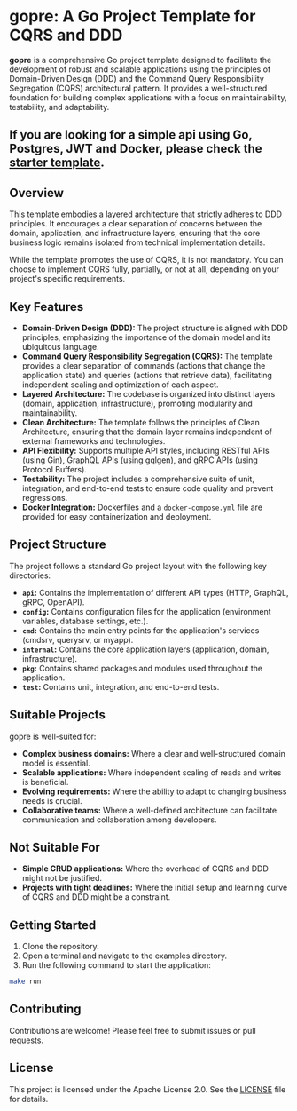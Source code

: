# gopre: A Go Project Template for CQRS and DDD

**gopre** is a comprehensive Go project template designed to facilitate the development of robust and scalable applications using the principles of Domain-Driven Design (DDD) and the Command Query Responsibility Segregation (CQRS) architectural pattern. It provides a well-structured foundation for building complex applications with a focus on maintainability, testability, and adaptability.

## If you are looking for a simple api using Go, Postgres, JWT and Docker, please check the [starter template](./examples/starter).

## Overview

This template embodies a layered architecture that strictly adheres to DDD principles. It encourages a clear separation of concerns between the domain, application, and infrastructure layers, ensuring that the core business logic remains isolated from technical implementation details.

While the template promotes the use of CQRS, it is not mandatory. You can choose to implement CQRS fully, partially, or not at all, depending on your project's specific requirements.

## Key Features

* **Domain-Driven Design (DDD):** The project structure is aligned with DDD principles, emphasizing the importance of the domain model and its ubiquitous language.
* **Command Query Responsibility Segregation (CQRS):** The template provides a clear separation of commands (actions that change the application state) and queries (actions that retrieve data), facilitating independent scaling and optimization of each aspect.
* **Layered Architecture:** The codebase is organized into distinct layers (domain, application, infrastructure), promoting modularity and maintainability.
* **Clean Architecture:** The template follows the principles of Clean Architecture, ensuring that the domain layer remains independent of external frameworks and technologies.
* **API Flexibility:** Supports multiple API styles, including RESTful APIs (using Gin), GraphQL APIs (using gqlgen), and gRPC APIs (using Protocol Buffers).
* **Testability:** The project includes a comprehensive suite of unit, integration, and end-to-end tests to ensure code quality and prevent regressions.
* **Docker Integration:** Dockerfiles and a `docker-compose.yml` file are provided for easy containerization and deployment.

## Project Structure

The project follows a standard Go project layout with the following key directories:

* **`api`:** Contains the implementation of different API types (HTTP, GraphQL, gRPC, OpenAPI).
* **`config`:** Contains configuration files for the application (environment variables, database settings, etc.).
* **`cmd`:** Contains the main entry points for the application's services (cmdsrv, querysrv, or myapp).
* **`internal`:** Contains the core application layers (application, domain, infrastructure).
* **`pkg`:** Contains shared packages and modules used throughout the application.
* **`test`:** Contains unit, integration, and end-to-end tests.

## Suitable Projects

gopre is well-suited for:

* **Complex business domains:** Where a clear and well-structured domain model is essential.
* **Scalable applications:** Where independent scaling of reads and writes is beneficial.
* **Evolving requirements:** Where the ability to adapt to changing business needs is crucial.
* **Collaborative teams:** Where a well-defined architecture can facilitate communication and collaboration among developers.

## Not Suitable For

* **Simple CRUD applications:** Where the overhead of CQRS and DDD might not be justified.
* **Projects with tight deadlines:** Where the initial setup and learning curve of CQRS and DDD might be a constraint.

## Getting Started

1. Clone the repository.
2. Open a terminal and navigate to the examples directory.
3. Run the following command to start the application:

```bash
make run
```

## Contributing

Contributions are welcome! Please feel free to submit issues or pull requests.

## License

This project is licensed under the Apache License 2.0. See the [LICENSE](LICENSE) file for details.
